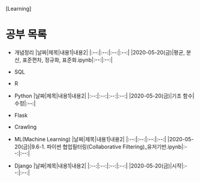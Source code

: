 [Learning]

# 공부 목록
  * 개념정리
    |날짜|제목|내용1|내용2|
    |:--:|:--:|:--:|:--:|
    |2020-05-20(금)|평균, 분산, 표준편차, 정규화, 표준화.ipynb|:--:|:--:|

  * SQL

  * R

  * Python
    |날짜|제목|내용1|내용2|
    |:--:|:--:|:--:|:--:|
    |2020-05-20(금)|기초 함수|수정|:--:|
  * Flask

  * Crawling

  * ML(Machine Learning)
    |날짜|제목|내용1|내용2|
    |:--:|:--:|:--:|:--:|
    |2020-05-20(금)|9.6-1. 파이썬 협업필터링(Collaborative Filtering)_유저기반.ipynb|:--:|:--:|

  * Django
    |날짜|제목|내용1|내용2|
    |:--:|:--:|:--:|:--:|
    |2020-05-20(금)|시작|:--:|:--:|